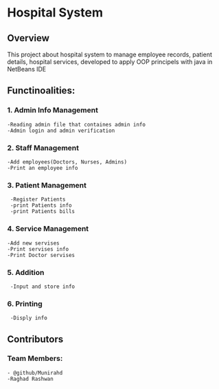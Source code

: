 # Hospital System
## Overview
This project about hospital system to manage employee records, patient details, hospital services, developed to apply OOP principels with java in NetBeans IDE

## Functinoalities:
### 1. Admin Info Management
    -Reading admin file that containes admin info 
    -Admin login and admin verification 

### 2. Staff Management 
    -Add employees(Doctors, Nurses, Admins)
    -Print an employee info 
### 3. Patient Management
     -Register Patients 
     -print Patients info
     -print Patients bills
### 4. Service Management
    -Add new servises 
    -Print servises info
    -Print Doctor servises
### 5. Addition
     -Input and store info
### 6. Printing 
     -Disply info
## Contributors 
### Team Members:
    - @github/Munirahd
    -Raghad Rashwan
